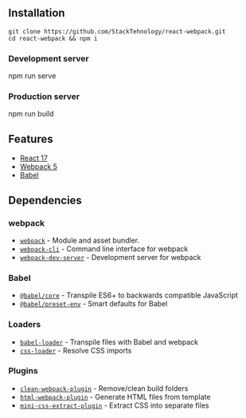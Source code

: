 ## Installation

```
git clone https://github.com/StackTehnology/react-webpack.git
cd react-webpack && npm i
```

### Development server
npm run serve

### Production server
npm run build

## Features
- [React 17](https://reactjs.org/)
- [Webpack 5](https://webpack.js.org/)
- [Babel](https://babeljs.io/)

## Dependencies

### webpack
- [`webpack`](https://github.com/webpack/webpack) - Module and asset bundler.
- [`webpack-cli`](https://github.com/webpack/webpack-cli) - Command line interface for webpack
- [`webpack-dev-server`](https://github.com/webpack/webpack-dev-server) - Development server for webpack

### Babel
- [`@babel/core`](https://www.npmjs.com/package/@babel/core) - Transpile ES6+ to backwards compatible JavaScript
- [`@babel/preset-env`](https://babeljs.io/docs/en/babel-preset-env) - Smart defaults for Babel

### Loaders
- [`babel-loader`](https://webpack.js.org/loaders/babel-loader/) - Transpile files with Babel and webpack
- [`css-loader`](https://webpack.js.org/loaders/css-loader/) - Resolve CSS imports

### Plugins
- [`clean-webpack-plugin`](https://github.com/johnagan/clean-webpack-plugin) - Remove/clean build folders
- [`html-webpack-plugin`](https://github.com/jantimon/html-webpack-plugin) - Generate HTML files from template
- [`mini-css-extract-plugin`](https://github.com/webpack-contrib/mini-css-extract-plugin) - Extract CSS into separate files
